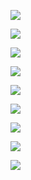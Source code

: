 <a href="https://github.com/vlad507/frontend-project-lvl2/actions"><img src="https://github.com/vlad507/frontend-project-lvl2/workflows/diffCI/badge.svg"/></a>

<a href="https://codeclimate.com/github/vlad507/frontend-project-lvl2/maintainability"><img src="https://api.codeclimate.com/v1/badges/8ae8740e25aad254f32a/maintainability" /></a>

<a href="https://codeclimate.com/github/vlad507/frontend-project-lvl2/test_coverage"><img src="https://api.codeclimate.com/v1/badges/8ae8740e25aad254f32a/test_coverage" /></a>

<a href="https://asciinema.org/a/Xe38mq7mSv0ups1jZK7DAXTql" target="_blank"><img src="https://asciinema.org/a/Xe38mq7mSv0ups1jZK7DAXTql.svg" /></a>

<a href="https://asciinema.org/a/zz4Xt4du1tzzIC3WurjRhMhdT" target="_blank"><img src="https://asciinema.org/a/zz4Xt4du1tzzIC3WurjRhMhdT.svg" /></a>

<a href="https://asciinema.org/a/MRyA3kvDZRjZpgIjSlBCc5Upb" target="_blank"><img src="https://asciinema.org/a/MRyA3kvDZRjZpgIjSlBCc5Upb.svg" /></a>

<a href="https://asciinema.org/a/RXfThIqHi3T0N8uyz6Pm8HohD" target="_blank"><img src="https://asciinema.org/a/RXfThIqHi3T0N8uyz6Pm8HohD.svg" /></a>

<a href="https://asciinema.org/a/1m7vBgrDvNbbbKCmKsvdpFPa5" target="_blank"><img src="https://asciinema.org/a/1m7vBgrDvNbbbKCmKsvdpFPa5.svg" /></a>

<a href="https://asciinema.org/a/ah6jLm92EdW4ZxNNiboLoiLIJ" target="_blank"><img src="https://asciinema.org/a/ah6jLm92EdW4ZxNNiboLoiLIJ.svg" /></a>